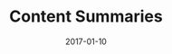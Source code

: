 ---
title: Content Summaries
linktitle:
description:
date: 2017-01-10
publishdate: 2017-01-10
lastmod: 2017-01-10
tags: [summaries,abstracts,read more]
categories: [content management]
weight: 70
draft: false
slug:
aliases: [/content/summaries/]
notes:
---